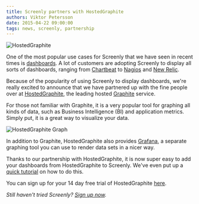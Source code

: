 ```yaml
---
title: Screenly partners with HostedGraphite
authors: Viktor Petersson
date: 2015-04-22 09:00:00
tags: news, screenly, partnership
---
```


<p><span class="shadowed"><img src="/images/hostedgraphite.png" alt="HostedGraphite" /><span class="sh tl"></span><span class="sh tr"></span><span class="sh bl"></span><span class="sh br"></span></span></p>

One of the most popular use cases for Screenly that we have seen in recent times is [dashboards](http://www.screenlyapp.com/use-cases/dashboard.html). A lot of customers are adopting Screenly to display all sorts of dashboards, ranging from [Chartbeat](http://www.screenlyapp.com/use-cases/dashboard/chartbeat.html) to [Nagios](http://www.screenlyapp.com/use-cases/dashboard/nagios.html) and [New Relic](http://www.screenlyapp.com/use-cases/dashboard/newrelic.html).

Because of the popularity of using Screenly to display dashboards, we're really excited to announce that we have partnered up with the fine people over at [HostedGraphite](http://hostedgraphite.com/), the leading hosted [Graphite](https://github.com/graphite-project/graphite-web) service.

For those not familiar with Graphite, it is a very popular tool for graphing all kinds of data, such as Business Intelligence (BI) and application metrics. Simply put, it is a great way to visualize your data.

<p><span class="shadowed"><img src="/images/hostedgraphite_graph.png" alt="HostedGraphite Graph" /><span class="sh tl"></span><span class="sh tr"></span><span class="sh bl"></span><span class="sh br"></span></span></p>

In addition to Graphite, HostedGraphite also provides [Grafana](http://grafana.org/), a separate graphing tool you can use to render data sets in a nicer way.

Thanks to our partnership with HostedGraphite, it is now super easy to add your dashboards from HostedGraphite to Screenly. We've even put up a [quick tutorial](http://www.screenlyapp.com/use-cases/dashboard/hostedgraphite.html) on how to do this.

You can sign up for your 14 day free trial of HostedGraphite [here](https://www.hostedgraphite.com/accounts/signup/).

*Still haven't tried Screenly? [Sign up now](https://login.screenlyapp.com/signup).*
